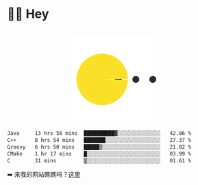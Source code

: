 
# 👋🏻 Hey
<div align="center">
	<br>
	<img src="https://raw.githubusercontent.com/Aniket965/Aniket965/master/pacman.svg?sanitize=true" width="200" height="200">
	<br>
</div>

<!--START_SECTION:waka-->
```text
Java     13 hrs 56 mins  ██████████▓░░░░░░░░░░░░░░   42.86 % 
C++      8 hrs 54 mins   ███████░░░░░░░░░░░░░░░░░░   27.37 % 
Groovy   6 hrs 50 mins   █████▒░░░░░░░░░░░░░░░░░░░   21.02 % 
CMake    1 hr 17 mins    █░░░░░░░░░░░░░░░░░░░░░░░░   03.99 % 
C        31 mins         ▒░░░░░░░░░░░░░░░░░░░░░░░░   01.61 % 
```
<!--END_SECTION:waka-->

 ➡️  来我的网站瞧瞧吗？[这里](https://www.shaolongfei.com)
